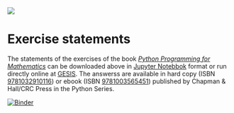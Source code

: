 <div style="width:100%"><a href="https://www.routledge.com/Python-Programming-for-Mathematics/Guillod/p/book/9781032910116"><img src="https://python.guillod.org/book/banner1.png"/></a></div>

# Exercise statements
The statements of the exercises of the book [*Python Programming for Mathematics*](https://www.routledge.com/Python-Programming-for-Mathematics/Guillod/p/book/9781032910116) can be downloaded above in [Jupyter Notebbok](https://jupyter.org/) format or run directly online at [GESIS](https://notebooks.gesis.org/binder/v2/gh/guillod/python-book/HEAD).
The answerss are available in hard copy (ISBN [9781032910116](https://www.routledge.com/Python-Programming-for-Mathematics/Guillod/p/book/9781032910116)) or ebook (ISBN [9781003565451](https://www.routledge.com/Python-Programming-for-Mathematics/Guillod/p/book/9781003565451)) published by Chapman & Hall/CRC Press in the Python Series.

[![Binder](https://notebooks.gesis.org/binder/badge_logo.svg)](https://notebooks.gesis.org/binder/v2/gh/guillod/python-book/HEAD)
